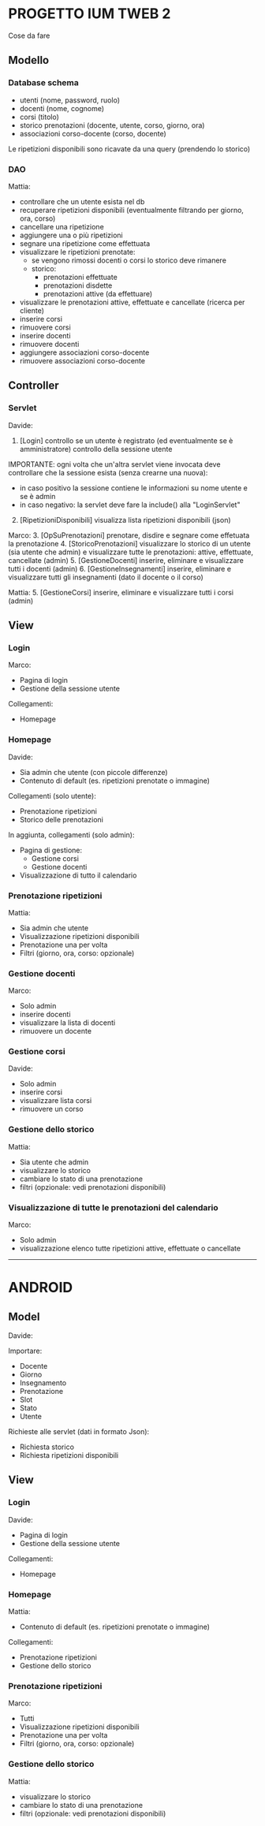 # PROGETTO IUM TWEB 2
Cose da fare

## Modello

### Database schema
- utenti (nome, password, ruolo)
- docenti (nome, cognome)
- corsi (titolo)
- storico prenotazioni (docente, utente, corso, giorno, ora)
- associazioni corso-docente (corso, docente)

Le ripetizioni disponibili sono ricavate da una query (prendendo lo storico)

### DAO
Mattia:

- controllare che un utente esista nel db
- recuperare ripetizioni disponibili (eventualmente filtrando per giorno, ora, corso)
- cancellare una ripetizione
- aggiungere una o più ripetizioni
- segnare una ripetizione come effettuata
- visualizzare le ripetizioni prenotate:
    - se vengono rimossi docenti o corsi lo storico deve rimanere
    - storico:
        - prenotazioni effettuate
        - prenotazioni disdette
        - prenotazioni attive (da effettuare)
- visualizzare le prenotazioni attive, effettuate e cancellate (ricerca per cliente)
- inserire corsi
- rimuovere corsi
- inserire docenti
- rimuovere docenti
- aggiungere associazioni corso-docente
- rimuovere associazioni corso-docente

## Controller

### Servlet
Davide:
1. [Login] controllo se un utente è registrato (ed eventualmente se è amministratore) controllo della sessione utente

IMPORTANTE: ogni volta che un'altra servlet viene invocata deve controllare che la sessione esista (senza crearne una nuova):
- in caso positivo la sessione contiene le informazioni su nome utente e se è admin
- in caso negativo: la servlet deve fare la include() alla "LoginServlet"

2. [RipetizioniDisponibili] visualizza lista ripetizioni disponibili (json)

Marco:
3. [OpSuPrenotazioni] prenotare, disdire e segnare come effetuata la prenotazione 
4. [StoricoPrenotazioni] visualizzare lo storico di un utente (sia utente che admin) e visualizzare tutte le prenotazioni: attive, effettuate, cancellate (admin) 
5. [GestioneDocenti] inserire, eliminare e visualizzare tutti i docenti (admin)
6. [GestioneInsegnamenti] inserire, eliminare e visualizzare tutti gli insegnamenti (dato il docente o il corso)

Mattia:
5. [GestioneCorsi] inserire, eliminare e visualizzare tutti i corsi (admin)

## View

### Login
Marco:
- Pagina di login
- Gestione della sessione utente

Collegamenti:
- Homepage

### Homepage
Davide:
- Sia admin che utente (con piccole differenze)
- Contenuto di default (es. ripetizioni prenotate o immagine)

Collegamenti (solo utente):
- Prenotazione ripetizioni
- Storico delle prenotazioni

In aggiunta, collegamenti (solo admin):
- Pagina di gestione:
    - Gestione corsi
    - Gestione docenti
- Visualizzazione di tutto il calendario

### Prenotazione ripetizioni
Mattia: 
- Sia admin che utente
- Visualizzazione ripetizioni disponibili
- Prenotazione una per volta
- Filtri (giorno, ora, corso: opzionale)

### Gestione docenti
Marco:
- Solo admin
- inserire docenti
- visualizzare la lista di docenti
- rimuovere un docente

### Gestione corsi
Davide:
- Solo admin
- inserire corsi
- visualizzare lista corsi
- rimuovere un corso

### Gestione dello storico
Mattia:
- Sia utente che admin
- visualizzare lo storico
- cambiare lo stato di una prenotazione
- filtri (opzionale: vedi prenotazioni disponibili)

### Visualizzazione di tutte le prenotazioni del calendario
Marco:
- Solo admin
- visualizzazione elenco tutte ripetizioni attive, effettuate o cancellate

----------------------
# ANDROID

## Model
Davide:

Importare:
- Docente
- Giorno
- Insegnamento
- Prenotazione
- Slot
- Stato
- Utente

Richieste alle servlet (dati in formato Json):
- Richiesta storico
- Richiesta ripetizioni disponibili

## View

### Login
Davide:
- Pagina di login
- Gestione della sessione utente

Collegamenti:
- Homepage

### Homepage
Mattia:
- Contenuto di default (es. ripetizioni prenotate o immagine)

Collegamenti:
- Prenotazione ripetizioni
- Gestione dello storico

### Prenotazione ripetizioni
Marco:
- Tutti
- Visualizzazione ripetizioni disponibili
- Prenotazione una per volta
- Filtri (giorno, ora, corso: opzionale)

### Gestione dello storico
Mattia:
- visualizzare lo storico
- cambiare lo stato di una prenotazione
- filtri (opzionale: vedi prenotazioni disponibili)